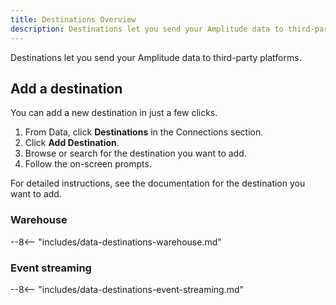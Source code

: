 ```yaml
---
title: Destinations Overview
description: Destinations let you send your Amplitude data to third-party platforms.
---
```


Destinations let you send your Amplitude data to third-party platforms.

## Add a destination

You can add a new destination in just a few clicks. 

1. From Data, click **Destinations** in the Connections section. 
2. Click **Add Destination**.
3. Browse or search for the destination you want to add. 
4. Follow the on-screen prompts. 

For detailed instructions, see the documentation for the destination you want to add. 

### Warehouse 

<!-- This content is used in several places. Make changes to includes/data-destinations-warehouse.md -->

--8<-- "includes/data-destinations-warehouse.md"

### Event streaming

<!-- This content is used in several places. Make changes to includes/data-destinations-event-streaming.md -->

--8<-- "includes/data-destinations-event-streaming.md"